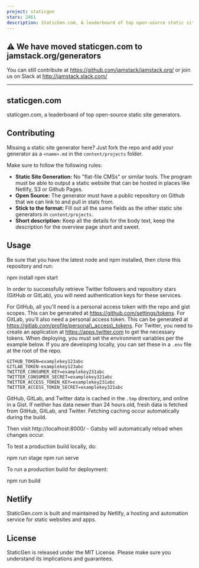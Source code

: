 ```yaml
---
project: staticgen
stars: 2461
description: StaticGen.com, A leaderboard of top open-source static site generators
---
```


⚠️ We have moved staticgen.com to jamstack.org/generators
---------------------------------------------------------

You can still contribute at https://github.com/jamstack/jamstack.org/ or join us on Slack at http://jamstack.slack.com/

* * *

staticgen.com
-------------

staticgen.com, a leaderboard of top open-source static site generators.

Contributing
------------

Missing a static site generator here? Just fork the repo and add your generator as a `<name>.md` in the `content/projects` folder.

Make sure to follow the following rules:

-   **Static Site Generation:** No "flat-file CMSs" or similar tools. The program must be able to output a static website that can be hosted in places like Netlify, S3 or Github Pages.
-   **Open Source:** The generator must have a public repository on Github that we can link to and pull in stats from.
-   **Stick to the format:** Fill out all the same fields as the other static site generators in `content/projects`.
-   **Short description:** Keep all the details for the body text, keep the description for the overview page short and sweet.

Usage
-----

Be sure that you have the latest node and npm installed, then clone this repository and run:

npm install
npm start

In order to successfully retrieve Twitter followers and repository stars (GitHub or GitLab), you will need authentication keys for these services.

For GitHub, all you'll need is a personal access token with the repo and gist scopes. This can be generated at https://github.com/settings/tokens. For GitLab, you'll also need a personal access token. This can be generated at https://gitlab.com/profile/personal\_access\_tokens. For Twitter, you need to create an application at https://apps.twitter.com to get the necessary tokens. When deploying, you must set the environment variables per the example below. If you are developing locally, you can set these in a `.env` file at the root of the repo.

```
GITHUB_TOKEN=examplekey123abc
GITLAB_TOKEN-examplekey123abc
TWITTER_CONSUMER_KEY=examplekey231abc
TWITTER_CONSUMER_SECRET=examplekey321abc
TWITTER_ACCESS_TOKEN_KEY=examplekey231abc
TWITTER_ACCESS_TOKEN_SECRET=examplekey321abc
```

GitHub, GitLab, and Twitter data is cached in the `.tmp` directory, and online in a Gist. If neither has data newer than 24 hours old, fresh data is fetched from GitHub, GitLab, and Twitter. Fetching caching occur automatically during the build.

Then visit http://localhost:8000/ - Gatsby will automatically reload when changes occur.

To test a production build locally, do:

npm run stage
npm run serve

To run a production build for deployment:

npm run build

Netlify
-------

StaticGen.com is built and maintained by Netlify, a hosting and automation service for static websites and apps.

License
-------

StaticGen is released under the MIT License. Please make sure you understand its implications and guarantees.
